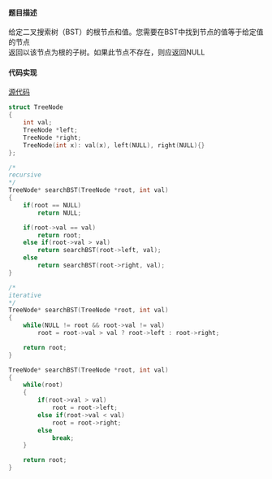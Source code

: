 #### 题目描述
给定二叉搜索树（BST）的根节点和值。您需要在BST中找到节点的值等于给定值的节点  
返回以该节点为根的子树。如果此节点不存在，则应返回NULL

#### 代码实现

[源代码](/Tree/search_bst.cpp)

```cpp
struct TreeNode
{
	int val;
	TreeNode *left;
	TreeNode *right;
	TreeNode(int x): val(x), left(NULL), right(NULL){}
};

/*
recursive
*/
TreeNode* searchBST(TreeNode *root, int val)
{
	if(root == NULL)
		return NULL;

	if(root->val == val)
		return root;
	else if(root->val > val)
		return searchBST(root->left, val);
	else
		return searchBST(root->right, val);
}

/*
iterative
*/
TreeNode* searchBST(TreeNode *root, int val)
{
	while(NULL != root && root->val != val)
		root = root->val > val ? root->left : root->right;

	return root;
}

TreeNode* searchBST(TreeNode *root, int val)
{
	while(root)
	{
		if(root->val > val)
			root = root->left;
		else if(root->val < val)
			root = root->right;
		else
			break;
	}

	return root;
}
```